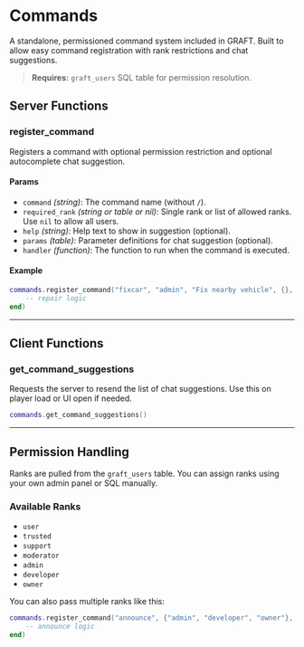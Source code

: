 # Commands

A standalone, permissioned command system included in GRAFT.
Built to allow easy command registration with rank restrictions and chat suggestions.

> **Requires:** `graft_users` SQL table for permission resolution.

## Server Functions

### register_command

Registers a command with optional permission restriction and optional autocomplete chat suggestion.

#### Params

* `command` *(string)*: The command name (without `/`).
* `required_rank` *(string or table or nil)*: Single rank or list of allowed ranks. Use `nil` to allow all users.
* `help` *(string)*: Help text to show in suggestion (optional).
* `params` *(table)*: Parameter definitions for chat suggestion (optional).
* `handler` *(function)*: The function to run when the command is executed.

#### Example

```lua
commands.register_command("fixcar", "admin", "Fix nearby vehicle", {}, function(source, args, raw)
    -- repair logic
end)
```

---

## Client Functions

### get_command_suggestions

Requests the server to resend the list of chat suggestions.
Use this on player load or UI open if needed.

```lua
commands.get_command_suggestions()
```

---

## Permission Handling

Ranks are pulled from the `graft_users` table.
You can assign ranks using your own admin panel or SQL manually.

### Available Ranks

* `user`
* `trusted`
* `support`
* `moderator`
* `admin`
* `developer`
* `owner`

You can also pass multiple ranks like this:

```lua
commands.register_command("announce", {"admin", "developer", "owner"}, "Send a global message", {}, function(src, args, raw)
    -- announce logic
end)
```
